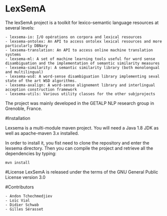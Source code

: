 LexSemA
========

The lexSemA project is a toolkit for lexico-semantic language resources at several levels: 
    
    - lexsema-io: I/O opérations on corpora and lexical resources
    - lexsema-ontolex: An API to access ontolex lexical resources and more particularly DBNary
    - lexsema-translation: An API to access online machine translation systems
    - lexsema-ml: A set of machine learning tools useful for word sense disambiguation and the implementation of semantic similarity measures
    - lexsema-similarity: A semantic similarity library (both monolongual and multilingual)
    - lexsema-wsd: A word-sense disambiguation library implementing seval state of the art WSD algorithms.
    - lexsema-axalign: A word-sense alignement library and interlingual acception construction framework 
    - lexsema-utils: Various utility classes for the other subjprojects

The project was mainly developed in the GETALP NLP research group in Grenoble, France. 

#Installation

Lexsema is a multi-module maven project. You will need a Java 1.8 JDK as well as apache-maven 3.x installed.

In order to install it, you fist need to clone the repository and enter the lexsema directory. Then you can compile the project and retrieve all the dependencies by typing: 
```
mvn install 
```

#License
LexSemA is released under the terms of the GNU General Public License version 3.0

#Contributors

    - Andon Tchechmedjiev
    - Loïc Vial
    - Didier Schwab
    - Gilles Sérasset
